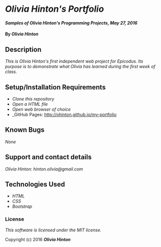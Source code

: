 # _Olivia Hinton's Portfolio_

#### _Samples of Olivia Hinton's Programming Projects, May 27, 2016_

#### By _**Olivia Hinton**_

## Description

_This is Olivia Hinton's first independent web project for Epicodus. Its purpose is to demonstrate what Olivia has learned during the first week of class._

## Setup/Installation Requirements

* _Clone this repository_
* _Open a HTML file_
* _Open web browser of choice_
* _GitHub Pages: http://ohinton.github.io/my-portfolio

## Known Bugs

_None_

## Support and contact details

_Olivia Hinton: hinton.olivia@gmail.com_

## Technologies Used

* _HTML_
* _CSS_
* _Bootstrap_

### License

*This software is licensed under the MIT license.*

Copyright (c) 2016 **_Olivia Hinton_**
